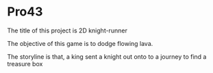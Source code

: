 # Pro43

The title of this project is 2D knight-runner

The objective of this game is to dodge flowing lava.

The storyline is that, a king sent a knight out onto to a journey to find a treasure box

